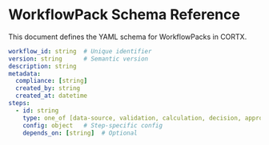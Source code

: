# WorkflowPack Schema Reference

This document defines the YAML schema for WorkflowPacks in CORTX.

```yaml
workflow_id: string  # Unique identifier
version: string      # Semantic version
description: string
metadata:
  compliance: [string]
  created_by: string
  created_at: datetime
steps:
  - id: string
    type: one_of [data-source, validation, calculation, decision, approval, ai-inference, data-sink]
    config: object   # Step-specific config
    depends_on: [string]  # Optional